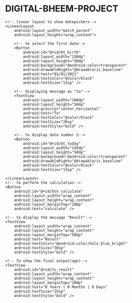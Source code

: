 # DIGITAL-BHEEM-PROJECT
<?xml version="1.0" encoding="utf-8"?>
<!-- Parent layout as linear layout-->
<LinearLayout
	xmlns:android="http://schemas.android.com/apk/res/android"
	xmlns:tools="http://schemas.android.com/tools"
	android:layout_width="match_parent"
	android:layout_height="match_parent"
	android:gravity="center"
	android:orientation="vertical"
	android:padding="10dp"
	tools:context=".MainActivity">

	<!-- linear layout to show datepickers-->
	<LinearLayout
		android:layout_width="match_parent"
		android:layout_height="wrap_content">

		<!-- to select the first date-->
		<Button
			android:id="@+id/bt_birth"
			android:layout_width="150dp"
			android:layout_height="50dp"
			android:background="@android:color/transparent"
			android:drawableRight="@drawable/ic_baseline"
			android:text="01/01/2021"
			android:textColor="@color/black"
			android:textSize="13sp" />

		<!-- displaying message as "to"-->
		<TextView
			android:layout_width="100dp"
			android:layout_height="50dp"
			android:gravity="center_horizontal"
			android:text="To"
			android:textColor="@color/black"
			android:textSize="20sp"
			android:textStyle="bold" />

		<!-- to display date number 2-->
		<Button
			android:id="@+id/bt_today"
			android:layout_width="145dp"
			android:layout_height="50dp"
			android:background="@android:color/transparent"
			android:drawableRight="@drawable/ic_baseline"
			android:textColor="@color/black"
			android:textSize="13sp" />
		
	</LinearLayout>
	<!-- to perform the calculation-->
	<Button
		android:id="@+id/btn_calculate"
		android:layout_width="wrap_content"
		android:layout_height="wrap_content"
		android:layout_marginTop="10dp"
		android:text="calculate" />

	<!-- to display the message "Result"-->
	<TextView
		android:layout_width="wrap_content"
		android:layout_height="wrap_content"
		android:layout_marginTop="50dp"
		android:text="Result"
		android:textColor="@android:color/holo_blue_bright"
		android:textSize="30sp"
		android:textStyle="bold" />

	<!-- To show the final output(age)-->
	<TextView
		android:id="@+id/tv_result"
		android:layout_width="wrap_content"
		android:layout_height="wrap_content"
		android:layout_marginTop="10dp"
		android:text="0 Years | 0 Months | 0 Days"
		android:textSize="25sp"
		android:textStyle="bold" />

</LinearLayout>
